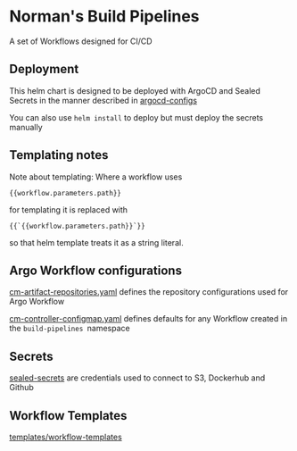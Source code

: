 # Norman's Build Pipelines
A set of Workflows designed for CI/CD

## Deployment
This helm chart is designed to be deployed with ArgoCD and Sealed Secrets in the manner described in [argocd-configs](https://github.com/frenoid/argocd-configs)


You can also use `helm install` to deploy but must deploy the secrets manually

## Templating notes
Note about templating: Where a workflow uses 
```gopl
{{workflow.parameters.path}}
```
 for templating it is replaced with
```gotpl
{{`{{workflow.parameters.path}}`}}
```
so that helm template treats it as a string literal.

## Argo Workflow configurations
[cm-artifact-repositories.yaml](./templates/argo-workflow-configs/cm-artifact-repositories.yaml) defines the repository configurations used for Argo Workflow

[cm-controller-configmap.yaml](./templates/argo-workflow-configs/cm-controller-configmap.yaml) defines defaults for any Workflow created in the `build-pipelines `namespace

## Secrets
[sealed-secrets](./templates/sealed-secrets/) are credentials used to connect to S3, Dockerhub and Github

## Workflow Templates
[templates/workflow-templates](./templates/workflow-templates/)